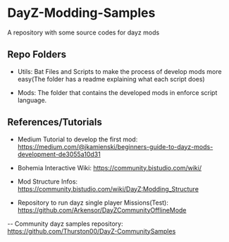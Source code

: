 # DayZ-Modding-Samples

A repository with some source codes for dayz mods

## Repo Folders

- Utils: Bat Files and Scripts to make the process of develop mods more easy(The folder has a readme explaining what each script does) 

- Mods: The folder that contains the developed mods in enforce script language.

## References/Tutorials

- Medium Tutorial to develop the first mod: 
https://medium.com/@jkamienski/beginners-guide-to-dayz-mods-development-de3055a10d31

- Bohemia Interactive Wiki: 
https://community.bistudio.com/wiki/

- Mod Structure Infos:
https://community.bistudio.com/wiki/DayZ:Modding_Structure

- Repository to run dayz single player Missions(Test):
https://github.com/Arkensor/DayZCommunityOfflineMode

-- Community dayz samples repository: https://github.com/Thurston00/DayZ-CommunitySamples